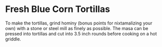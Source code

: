 # Fresh Blue Corn Tortillas

To make the tortillas, grind hominy (bonus points for nixtamalizing your own) with a stone or steel mill as finely as possible. The masa can be pressed into tortillas and cut into 3.5 inch rounds before cooking on a hot griddle.